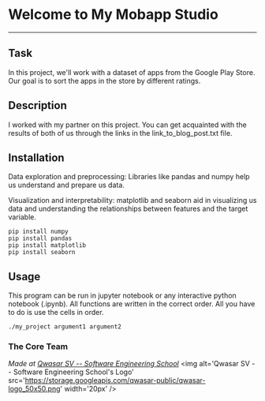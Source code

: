 # Welcome to My Mobapp Studio
***

## Task
In this project, we'll work with a dataset of apps from the Google Play Store. 
Our goal is to sort the apps in the store by different ratings.
## Description
I worked with my partner on this project. 
You can get acquainted with the results of both of us through the links in the link_to_blog_post.txt file.
## Installation
Data exploration and preprocessing: Libraries like pandas and numpy help us understand and prepare us data.

Visualization and interpretability: matplotlib and seaborn aid in visualizing us data and understanding the relationships between features and the target variable.

```
pip install numpy
pip install pandas
pip install matplotlib
pip install seaborn
```

## Usage
This program can be run in jupyter notebook or any interactive python notebook (.ipynb).
All functions are written in the correct order. 
All you have to do is use the cells in order.

```
./my_project argument1 argument2
```

### The Core Team


<span><i>Made at <a href='https://qwasar.io'>Qwasar SV -- Software Engineering School</a></i></span>
<span><img alt='Qwasar SV -- Software Engineering School's Logo' src='https://storage.googleapis.com/qwasar-public/qwasar-logo_50x50.png' width='20px' /></span>
